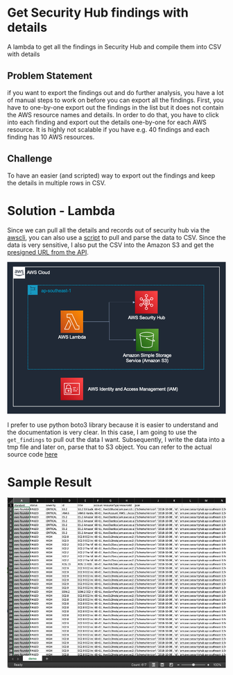 # Get Security Hub findings with details
A lambda to get all the findings in Security Hub and compile them into CSV with details
## Problem Statement
if you want to export the findings out and do further analysis, you have a lot of manual steps to work on before you can export all the findings. First, you have to one-by-one export out the findings in the list but it does not contain the AWS resource names and details. In order to do that, you have to click into each finding and export out the details one-by-one for each AWS resource. It is highly not scalable if you have e.g. 40 findings and each finding has 10 AWS resources.
## Challenge
To have an easier (and scripted) way to export out the findings and keep the details in multiple rows in CSV.
# Solution - Lambda
Since we can pull all the details and records out of security hub via the [awscli](https://docs.aws.amazon.com/securityhub/latest/userguide/finding-retrieve-api-cli.html), you can also use a [script](lambda.py) to pull and parse the data to CSV. Since the data is very sensitive, I also put the CSV into the Amazon S3 and get the [presigned URL from the API](https://boto3.amazonaws.com/v1/documentation/api/latest/guide/s3-presigned-urls.html). 

![Architecture Diagram](architecture.png)

I prefer to use python boto3 library because it is easier to understand and the documentation is very clear. In this case, I am going to use the `get_findings` to pull out the data I want. Subsequently, I write the data into a tmp file and later on, parse that to S3 object. You can refer to the actual source code [here](lambda.py)
# Sample Result
![Sample Result](sample.png)
